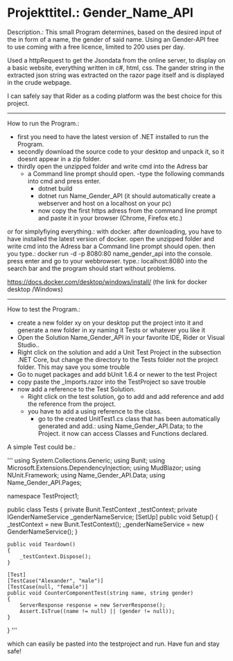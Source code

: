 # Projekttitel.: Gender_Name_API
Description.: This small Program determines, based on the desired input of the in form of a name, the gender of said name. Using an Gender-API free to use coming with a free licence, limited to 200 uses per day.

Used a httpRequest to get the Jsondata from the online server, to display on a basic website, everything written in c#, html, css. The gander string in the extracted json string was extracted on the razor page itself and is displayed in the crude webpage.

I can safely say that Rider as a coding platform was the best choice for this project.

----------------------------

How to run the Program.:
  - first you need to have the latest version of .NET installed to run the Program. 
  - secondly download the source code to your desktop and unpack it, so it doesnt appear in a zip folder. 
  - thirdly open the unzipped folder and write cmd into the Adress bar
    - a Command line prompt should open. 
      -type the following commands into cmd and press enter. 
        - dotnet build
        - dotnet run Name_Gender_API
          (it should automatically create a webserver and host on a localhost on your pc)
        - now copy the first https adress from the command line prompt and paste it in your browser (Chrome, Firefox etc.)
  
or for simplyfiying everything.: with docker.
  after downloading, you have to have installed the latest version of docker. 
  open the unzipped folder and write cmd into the Adress bar a Command line prompt should open. 
  then you type.: docker run -d -p 8080:80 name_gender_api
  into the console. press enter and go to your webbrowser. type.: localhost:8080 
  into the search bar and the program should start without problems. 
  
  https://docs.docker.com/desktop/windows/install/
  (the link for docker desktop /Windows)
  
----------------------------
  
 How to test the Program.:
  - create a new folder xy on your desktop put the project into it and generate a new folder in xy naming it Tests or whatever you like it
  - Open the Solution Name_Gender_API in your favorite IDE, Rider or Visual Studio..
  - Right click on the solution and add a Unit Test Project in the subsection .NET Core, but change the directory to the Tests folder not the project folder. This may save you some trouble
  - Go to nuget packages and add bUnit 1.6.4 or newer to the test Project
  - copy paste the _Imports.razor into the TestProject so save trouble 
  - now add a reference to the Test Solution.
    - Right click on the test solution, go to add and add reference and add the reference from the project. 
    - you have to add a using reference to the class.
      - go to the created UnitTest1.cs class that has been automatically generated and add.: using Name_Gender_API.Data; 
        to the Project. it now can access Classes and Functions declared.

  A simple Test could be.:
  
  '''
  using System.Collections.Generic;
  using Bunit;
  using Microsoft.Extensions.DependencyInjection;
  using MudBlazor;
  using NUnit.Framework;
  using Name_Gender_API.Data;
  using Name_Gender_API.Pages;


  namespace TestProject1;

  public class Tests 
  {
    private Bunit.TestContext _testContext;
    private IGenderNameService _genderNameService;
    [SetUp]
    public void Setup()
    {
        _testContext = new Bunit.TestContext();
        _genderNameService = new GenderNameService();
    }

    public void Teardown()
    {
        _testContext.Dispose();
    }

    [Test]
    [TestCase("Alexander", "male")]
    [TestCase(null, "female")]
    public void CounterComponentTest(string name, string gender)
    {
        ServerResponse response = new ServerResponse();
        Assert.IsTrue((name != null) || (gender != null));
    }
  }
  '''
  
  which can easily be pasted into the testproject and run.
  Have fun and stay safe!
  
  
